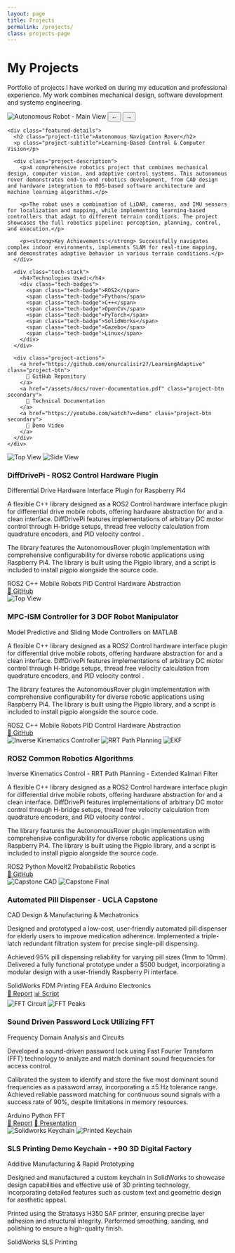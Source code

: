 ```yaml
---
layout: page
title: Projects
permalink: /projects/
class: projects-page
---
```


<div class="projects-hero">
  <h1>My Projects</h1>
  <p>Portfolio of projects I have worked on during my education and professional experience. My work combines mechanical design, software development and systems engineering.</p>
</div>

<!-- Featured Project -->
<div class="featured-project">
  <div class="featured-content">
    <div class="featured-image">
      <div class="image-gallery">
        <img src="/assets/images/robot-main.jpg" alt="Autonomous Robot - Main View" id="featured-image">
        <button class="gallery-nav prev" onclick="previousImage()">&larr;</button>
        <button class="gallery-nav next" onclick="nextImage()">&rarr;</button>
        <div class="gallery-dots">
          <span class="gallery-dot active" onclick="currentImage(1)"></span>
          <span class="gallery-dot" onclick="currentImage(2)"></span>
          <span class="gallery-dot" onclick="currentImage(3)"></span>
        </div>
      </div>
    </div>

    <div class="featured-details">
      <h2 class="project-title">Autonomous Navigation Rover</h2>
      <p class="project-subtitle">Learning-Based Control & Computer Vision</p>

      <div class="project-description">
        <p>A comprehensive robotics project that combines mechanical design, computer vision, and adaptive control systems. This autonomous rover demonstrates end-to-end robotics development, from CAD design and hardware integration to ROS-based software architecture and machine learning algorithms.</p>

        <p>The robot uses a combination of LiDAR, cameras, and IMU sensors for localization and mapping, while implementing learning-based controllers that adapt to different terrain conditions. The project showcases the full robotics pipeline: perception, planning, control, and execution.</p>

        <p><strong>Key Achievements:</strong> Successfully navigates complex indoor environments, implements SLAM for real-time mapping, and demonstrates adaptive behavior in various terrain conditions.</p>
      </div>

      <div class="tech-stack">
        <h4>Technologies Used:</h4>
        <div class="tech-badges">
          <span class="tech-badge">ROS2</span>
          <span class="tech-badge">Python</span>
          <span class="tech-badge">C++</span>
          <span class="tech-badge">OpenCV</span>
          <span class="tech-badge">PyTorch</span>
          <span class="tech-badge">SolidWorks</span>
          <span class="tech-badge">Gazebo</span>
          <span class="tech-badge">Linux</span>
        </div>
      </div>

      <div class="project-actions">
        <a href="https://github.com/onurcalisir27/LearningAdaptive" class="project-btn">
          📂 GitHub Repository
        </a>
        <a href="/assets/docs/rover-documentation.pdf" class="project-btn secondary">
          📄 Technical Documentation
        </a>
        <a href="https://youtube.com/watch?v=demo" class="project-btn secondary">
          🎥 Demo Video
        </a>
      </div>
    </div>
  </div>
</div>

<!-- Secondary Projects Grid -->
<div class="projects-grid">

  <div class="project-card">
    <div class="project-card-image">
      <img src="/assets/images/robot3.jpg" alt="Top View">
      <img src="/assets/images/robot4.png" alt="Side View">
    </div>
    <div class="project-card-content">
      <h3>DiffDrivePi - ROS2 Control Hardware Plugin</h3>
      <p class="project-card-subtitle">Differential Drive Hardware Interface Plugin for Raspberry Pi4</p>
      <p>A flexible C++ library designed as a ROS2 Control hardware interface plugin for differential drive mobile robots, offering hardware abstraction for and a clean interface. DiffDrivePi features implementations of arbitrary DC motor control through H-bridge setups, thread free velocity calculation from quadrature encoders, and PID velocity control .</p>
      <p>The library features the AutonomousRover plugin implementation with comprehensive configurability for diverse robotic applications using Raspberry Pi4. The library is built using the Pigpio library, and a script is included to install pigpio alongside the source code.</p>
      <div class="tech-badges">
        <span class="tech-badge">ROS2</span>
        <span class="tech-badge">C++</span>
        <span class="tech-badge">Mobile Robots</span>
        <span class="tech-badge">PID Control</span>
       <span class="tech-badge">Hardware Abstraction</span>
      </div>
      <div class="project-actions">
        <a href="https://github.com/onurcalisir27/DiffDrivePi" class="project-btn">📂 GitHub</a>
      </div>
    </div>
  </div>

  <div class="project-card">
    <div class="project-card-image">
      <img src="/assets/images/robot3.jpg" alt="Top View">
    </div>
    <div class="project-card-content">
      <h3>MPC-ISM Controller for 3 DOF Robot Manipulator</h3>
      <p class="project-card-subtitle">Model Predictive and Sliding Mode Controllers on MATLAB</p>
      <p>A flexible C++ library designed as a ROS2 Control hardware interface plugin for differential drive mobile robots, offering hardware abstraction for and a clean interface. DiffDrivePi features implementations of arbitrary DC motor control through H-bridge setups, thread free velocity calculation from quadrature encoders, and PID velocity control .</p>
      <p>The library features the AutonomousRover plugin implementation with comprehensive configurability for diverse robotic applications using Raspberry Pi4. The library is built using the Pigpio library, and a script is included to install pigpio alongside the source code.</p>
      <div class="tech-badges">
        <span class="tech-badge">ROS2</span>
        <span class="tech-badge">C++</span>
        <span class="tech-badge">Mobile Robots</span>
        <span class="tech-badge">PID Control</span>
       <span class="tech-badge">Hardware Abstraction</span>
      </div>
      <div class="project-actions">
        <a href="https://github.com/onurcalisir27/DiffDrivePi" class="project-btn">📂 GitHub</a>
      </div>
    </div>
  </div>


  <div class="project-card">
    <div class="project-card-image">
      <img src="/assets/images/ik.png" alt="Inverse Kinematics Controller">
      <img src="/assets/images/rrt.png" alt="RRT Path Planning">
      <img src="/assets/images/ekf.png" alt="EKF">
    </div>
    <div class="project-card-content">
      <h3>ROS2 Common Robotics Algorithms</h3>
      <p class="project-card-subtitle">Inverse Kinematics Control - RRT Path Planning - Extended Kalman Filter</p>
      <p>A flexible C++ library designed as a ROS2 Control hardware interface plugin for differential drive mobile robots, offering hardware abstraction for and a clean interface. DiffDrivePi features implementations of arbitrary DC motor control through H-bridge setups, thread free velocity calculation from quadrature encoders, and PID velocity control .</p>
      <p>The library features the AutonomousRover plugin implementation with comprehensive configurability for diverse robotic applications using Raspberry Pi4. The library is built using the Pigpio library, and a script is included to install pigpio alongside the source code.</p>
      <div class="tech-badges">
        <span class="tech-badge">ROS2</span>
        <span class="tech-badge">Python</span>
        <span class="tech-badge">MoveIt2</span>
        <span class="tech-badge">Probabilistic Robotics</span>
      </div>
      <div class="project-actions">
        <a href="https://github.com/onurcalisir27/DiffDrivePi" class="project-btn">📂 GitHub</a>
      </div>
    </div>
  </div>

  <div class="project-card">
    <div class="project-card-image">
      <img src="/assets/images/capstone_cad.png" alt="Capstone CAD">
      <img src="/assets/images/capstone_final.png" alt="Capstone Final">
    </div>
    <div class="project-card-content">
      <h3>Automated Pill Dispenser - UCLA Capstone</h3>
      <p class="project-card-subtitle">CAD Design & Manufacturing & Mechatronics</p>
      <p>Designed and prototyped a low-cost, user-friendly automated pill dispenser for elderly users to improve medication adherence. Implemented a triple-latch redundant filtration
            system for precise single-pill dispensing.</p>
      <p>Achieved 95% pill dispensing reliability for varying pill sizes (1mm to 10mm). Delivered a fully functional prototype under a
            $500 budget, incorporating a modular design with a user-friendly Raspberry Pi interface.</p>
      <div class="tech-badges">
        <span class="tech-badge">SolidWorks</span>
        <span class="tech-badge">FDM Printing</span>
        <span class="tech-badge">FEA</span>
        <span class="tech-badge">Arduino</span>
        <span class="tech-badge">Electronics</span>
      </div>
      <div class="project-actions">
        <a href="/assets/documents/capstone_report.pdf" class="project-btn">📄 Report</a>
        <a href="/assets/docs/servo_script.ino" class="project-btn">📊 Script</a>
      </div>
    </div>
  </div>

  <div class="project-card">
    <div class="project-card-image">
      <img src="/assets/images/fft_circuit.png" alt="FFT Circuit">
      <img src="/assets/images/fft_peaks.png" alt="FFT Peaks">
    </div>
    <div class="project-card-content">
      <h3>Sound Driven Password Lock Utilizing FFT</h3>
      <p class="project-card-subtitle">Frequency Domain Analysis and Circuits</p>
      <p>Developed a sound-driven password lock using Fast Fourier Transform (FFT) technology to analyze and match dominant sound frequencies for access control.</p>
      <p>Calibrated the system to identify and store the five most dominant sound frequencies as a password array, incorporating a ±5 Hz tolerance range. Achieved reliable password matching for continuous sound signals with a success rate of 90%, despite limitations in memory resources.</p>
      <div class="tech-badges">
        <span class="tech-badge">Arduino</span>
        <span class="tech-badge">Python</span>
        <span class="tech-badge">FFT</span>
      </div>
      <div class="project-actions">
        <a href="/assets/documents/fft_lock.pdf" class="project-btn">📄 Report</a>
        <a href="/assets/documents/fft_lock.pptx" class="project-btn">📄 Presentation</a>
      </div>
    </div>
  </div>
</div>

  <div class="project-card">
    <div class="project-card-image">
      <img src="/assets/images/solidworks_keychain.jpg" alt="Solidworks Keychain">
      <img src="/assets/images/printed_keychain.jpg" alt="Printed Keychain">
    </div>
    <div class="project-card-content">
      <h3>SLS Printing Demo Keychain - +90 3D Digital Factory</h3>
      <p class="project-card-subtitle">Additive Manufacturing & Rapid Prototyping</p>
      <p>Designed and manufactured a custom keychain in SolidWorks to showcase design capabilities
        and effective use of 3D printing technology, incorporating detailed features such as custom text and geometric design for aesthetic appeal.</p>
      <p>Printed using the Stratasys H350 SAF printer, ensuring precise layer adhesion and structural integrity. Performed smoothing, sanding,
        and polishing to ensure a high-quality finish.</p>
      <div class="tech-badges">
        <span class="tech-badge">SolidWorks</span>
        <span class="tech-badge">SLS Printing</span>
      </div>
    </div>
  </div>


<!-- Simple JavaScript for image gallery -->
<script>
let currentImageIndex = 1;
const images = [
  "/assets/images/robot-main.jpg",
  "/assets/images/robot-side.jpg",
  "/assets/images/robot-action.jpg"
];

function showImage(n) {
  const img = document.getElementById('featured-image');
  const dots = document.querySelectorAll('.gallery-dot');

  if (n > images.length) currentImageIndex = 1;
  if (n < 1) currentImageIndex = images.length;

  img.src = images[currentImageIndex - 1];

  dots.forEach(dot => dot.classList.remove('active'));
  dots[currentImageIndex - 1].classList.add('active');
}

function nextImage() {
  currentImageIndex++;
  showImage(currentImageIndex);
}

function previousImage() {
  currentImageIndex--;
  showImage(currentImageIndex);
}

function currentImage(n) {
  currentImageIndex = n;
  showImage(currentImageIndex);
}
</script>

